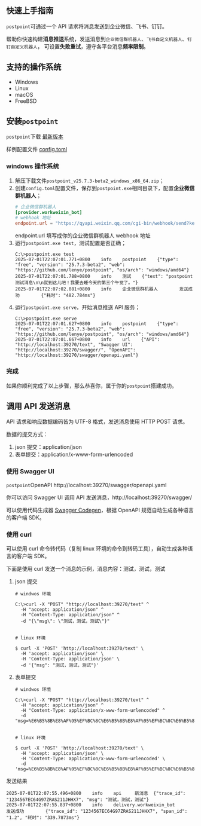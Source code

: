 ## 快速上手指南

`postpoint`可通过一个 API 请求将消息发送到企业微信、飞书、钉钉。

帮助你快速构建**消息推送**系统，发送消息到`企业微信群机器人`、`飞书自定义机器人`、`钉钉自定义机器人`，
可设置**失败重试**，遵守各平台消息**频率限制**。

## 支持的操作系统

* Windows
* Linux
* macOS
* FreeBSD

## 安装`postpoint`

`postpoint`下载 [最新版本](https://github.com/lenye/postpoint/releases/tag/v25.7.3-beta2)

样例配置文件 [config.toml](config.toml)

### windows 操作系统

1. 解压下载文件`postpoint_v25.7.3-beta2_windows_x86_64.zip`；
2. 创建`config.toml`配置文件，保存到`postpoint.exe`相同目录下，配置**企业微信群机器人**；
    ```toml
    # 企业微信群机器人
    [provider.workweixin_bot]
    # webhook 地址
    endpoint.url = "https://qyapi.weixin.qq.com/cgi-bin/webhook/send?key=xxx"
    ```
   endpoint.url 填写成你的企业微信群机器人 webhook 地址
3. 运行`postpoint.exe test`，测试配置是否正确；
   ```shell
   C:\>postpoint.exe test
   2025-07-01T22:07:01.771+0800    info    postpoint    {"type": "free", "version": "25.7.3-beta2", "web": "https://github.com/lenye/postpoint", "os/arch": "windows/amd64"}
   2025-07-01T22:07:01.788+0800    info    测试    {"text": "postpoint 测试消息\n\n就到这儿吧！我要去睡今天的第三个午觉了。"}
   2025-07-01T22:07:02.081+0800    info    企业微信群机器人        发送成功        {"耗时": "482.784ms"}
   ```
4. 运行`postpoint.exe serve`，开始消息推送 API 服务；
   ```shell
   C:\>postpoint.exe serve
   2025-07-01T22:07:01.627+0800    info    postpoint    {"type": "free", "version": "25.7.3-beta2", "web": "https://github.com/lenye/postpoint", "os/arch": "windows/amd64"}
   2025-07-01T22:07:01.667+0800    info    url    {"API": "http://localhost:39270/text", "Swagger UI": "http://localhost:39270/swagger/", "OpenAPI": "http://localhost:39270/swagger/openapi.yaml"}
   ```   

### 完成

如果你顺利完成了以上步骤，那么恭喜你，属于你的`postpoint`搭建成功。

## 调用 API 发送消息

API 请求和响应数据编码皆为 UTF-8 格式，发送消息使用 HTTP POST 请求。

数据的提交方式：

1. json 提交：application/json
2. 表单提交：application/x-www-form-urlencoded

### 使用 Swagger UI

`postpoint`OpenAPI http://localhost:39270/swagger/openapi.yaml

你可以访问 Swagger UI 调用 API 发送消息，http://localhost:39270/swagger/

可以使用代码生成器 [Swagger Codegen](https://swagger.io/tools/swagger-codegen/)，根据 OpenAPI 规范自动生成各种语言的客户端 SDK。

### 使用 curl

可以使用 curl 命令转代码（复制 linux 环境的命令到转码工具），自动生成各种语言的客户端 SDK。

下面是使用 curl 发送一个消息的示例，消息内容：测试，测试，测试

1. json 提交
    ```shell
    # windwos 环境
   
    C:\>curl -X "POST" "http://localhost:39270/text" ^
      -H "accept: application/json" ^
      -H "Content-Type: application/json" ^
      -d "{\"msg\": \"测试，测试，测试\"}"
   

    # linux 环境
   
    $ curl -X 'POST' 'http://localhost:39270/text' \
      -H 'accept: application/json' \
      -H 'Content-Type: application/json' \
      -d '{"msg": "测试，测试，测试"}'      
    ```
2. 表单提交
    ```shell
    # windwos 环境
      
    C:\>curl -X "POST" "http://localhost:39270/text" ^
      -H "accept: application/json" ^
      -H "Content-Type: application/x-www-form-urlencoded" ^
      -d "msg=%E6%B5%8B%E8%AF%95%EF%BC%8C%E6%B5%8B%E8%AF%95%EF%BC%8C%E6%B5%8B%E8%AF%95"
   
   
    # linux 环境
      
    $ curl -X 'POST' 'http://localhost:39270/text' \
      -H 'accept: application/json' \
      -H 'Content-Type: application/x-www-form-urlencoded' \
      -d 'msg=%E6%B5%8B%E8%AF%95%EF%BC%8C%E6%B5%8B%E8%AF%95%EF%BC%8C%E6%B5%8B%E8%AF%95'   
    ```

发送结果

```shell
2025-07-01T22:07:55.496+0800    info    api     新消息  {"trace_id": "1234567EC64G97ZRAS211JHHX7", "msg": "测试，测试，测试"}
2025-07-01T22:07:55.837+0800    info    delivery.workweixin_bot       发送成功        {"trace_id": "1234567EC64G97ZRAS211JHHX7", "span_id": "1.2", "耗时": "339.7873ms"}
```
